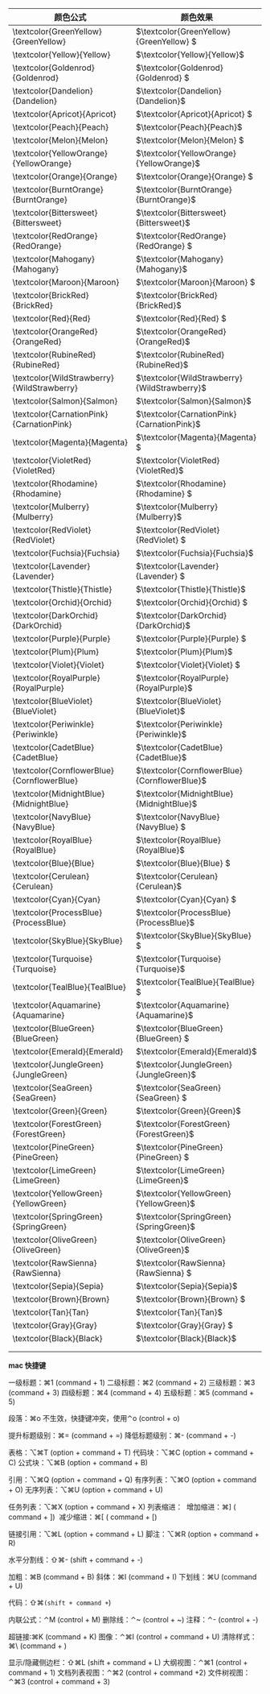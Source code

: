 | 颜色公式                                       | 颜色效果                                         |
|--------------------------------------------|----------------------------------------------|
| \textcolor{GreenYellow}{GreenYellow}       | $\textcolor{GreenYellow}{GreenYellow} $      |
| \textcolor{Yellow}{Yellow}                 | $\textcolor{Yellow}{Yellow}$                 |
| \textcolor{Goldenrod}{Goldenrod}           | $\textcolor{Goldenrod}{Goldenrod} $          |
| \textcolor{Dandelion}{Dandelion}           | $\textcolor{Dandelion}{Dandelion}$           |
| \textcolor{Apricot}{Apricot}               | $\textcolor{Apricot}{Apricot} $              |
| \textcolor{Peach}{Peach}                   | $\textcolor{Peach}{Peach}$                   |
| \textcolor{Melon}{Melon}                   | $\textcolor{Melon}{Melon} $                  |
| \textcolor{YellowOrange}{YellowOrange}     | $\textcolor{YellowOrange}{YellowOrange}$     |
| \textcolor{Orange}{Orange}                 | $\textcolor{Orange}{Orange} $                |
| \textcolor{BurntOrange}{BurntOrange}       | $\textcolor{BurntOrange}{BurntOrange}$       |
| \textcolor{Bittersweet}{Bittersweet}       | $\textcolor{Bittersweet}{Bittersweet}$       |
| \textcolor{RedOrange}{RedOrange}           | $\textcolor{RedOrange}{RedOrange} $          |
| \textcolor{Mahogany}{Mahogany}             | $\textcolor{Mahogany}{Mahogany}$             |
| \textcolor{Maroon}{Maroon}                 | $\textcolor{Maroon}{Maroon} $                |
| \textcolor{BrickRed}{BrickRed}             | $\textcolor{BrickRed}{BrickRed}$             |
| \textcolor{Red}{Red}                       | $\textcolor{Red}{Red} $                      |
| \textcolor{OrangeRed}{OrangeRed}           | $\textcolor{OrangeRed}{OrangeRed}$           |
| \textcolor{RubineRed}{RubineRed}           | $\textcolor{RubineRed}{RubineRed}$           |
| \textcolor{WildStrawberry}{WildStrawberry} | $\textcolor{WildStrawberry}{WildStrawberry}$ |
| \textcolor{Salmon}{Salmon}                 | $\textcolor{Salmon}{Salmon}$                 |
| \textcolor{CarnationPink}{CarnationPink}   | $\textcolor{CarnationPink}{CarnationPink}$   |
| \textcolor{Magenta}{Magenta}               | $\textcolor{Magenta}{Magenta} $              |
| \textcolor{VioletRed}{VioletRed}           | $\textcolor{VioletRed}{VioletRed}$           |
| \textcolor{Rhodamine}{Rhodamine}           | $\textcolor{Rhodamine}{Rhodamine} $          |
| \textcolor{Mulberry}{Mulberry}             | $\textcolor{Mulberry}{Mulberry}$             |
| \textcolor{RedViolet}{RedViolet}           | $\textcolor{RedViolet}{RedViolet} $          |
| \textcolor{Fuchsia}{Fuchsia}               | $\textcolor{Fuchsia}{Fuchsia}$               |
| \textcolor{Lavender}{Lavender}             | $\textcolor{Lavender}{Lavender} $            |
| \textcolor{Thistle}{Thistle}               | $\textcolor{Thistle}{Thistle}$               |
| \textcolor{Orchid}{Orchid}                 | $\textcolor{Orchid}{Orchid} $                |
| \textcolor{DarkOrchid}{DarkOrchid}         | $\textcolor{DarkOrchid}{DarkOrchid}$         |
| \textcolor{Purple}{Purple}                 | $\textcolor{Purple}{Purple} $                |
| \textcolor{Plum}{Plum}                     | $\textcolor{Plum}{Plum}$                     |
| \textcolor{Violet}{Violet}                 | $\textcolor{Violet}{Violet} $                |
| \textcolor{RoyalPurple}{RoyalPurple}       | $\textcolor{RoyalPurple}{RoyalPurple}$       |
| \textcolor{BlueViolet}{BlueViolet}         | $\textcolor{BlueViolet}{BlueViolet}$         |
| \textcolor{Periwinkle}{Periwinkle}         | $\textcolor{Periwinkle}{Periwinkle}$         |
| \textcolor{CadetBlue}{CadetBlue}           | $\textcolor{CadetBlue}{CadetBlue}$           |
| \textcolor{CornflowerBlue}{CornflowerBlue} | $\textcolor{CornflowerBlue}{CornflowerBlue}$ |
| \textcolor{MidnightBlue}{MidnightBlue}     | $\textcolor{MidnightBlue}{MidnightBlue}$     |
| \textcolor{NavyBlue}{NavyBlue}             | $\textcolor{NavyBlue}{NavyBlue} $            |
| \textcolor{RoyalBlue}{RoyalBlue}           | $\textcolor{RoyalBlue}{RoyalBlue}$           |
| \textcolor{Blue}{Blue}                     | $\textcolor{Blue}{Blue} $                    |
| \textcolor{Cerulean}{Cerulean}             | $\textcolor{Cerulean}{Cerulean}$             |
| \textcolor{Cyan}{Cyan}                     | $\textcolor{Cyan}{Cyan} $                    |
| \textcolor{ProcessBlue}{ProcessBlue}       | $\textcolor{ProcessBlue}{ProcessBlue}$       |
| \textcolor{SkyBlue}{SkyBlue}               | $\textcolor{SkyBlue}{SkyBlue} $              |
| \textcolor{Turquoise}{Turquoise}           | $\textcolor{Turquoise}{Turquoise}$           |
| \textcolor{TealBlue}{TealBlue}             | $\textcolor{TealBlue}{TealBlue} $            |
| \textcolor{Aquamarine}{Aquamarine}         | $\textcolor{Aquamarine}{Aquamarine}$         |
| \textcolor{BlueGreen}{BlueGreen}           | $\textcolor{BlueGreen}{BlueGreen} $          |
| \textcolor{Emerald}{Emerald}               | $\textcolor{Emerald}{Emerald}$               |
| \textcolor{JungleGreen}{JungleGreen}       | $\textcolor{JungleGreen}{JungleGreen}$       |
| \textcolor{SeaGreen}{SeaGreen}             | $\textcolor{SeaGreen}{SeaGreen} $            |
| \textcolor{Green}{Green}                   | $\textcolor{Green}{Green}$                   |
| \textcolor{ForestGreen}{ForestGreen}       | $\textcolor{ForestGreen}{ForestGreen}$       |
| \textcolor{PineGreen}{PineGreen}           | $\textcolor{PineGreen}{PineGreen} $          |
| \textcolor{LimeGreen}{LimeGreen}           | $\textcolor{LimeGreen}{LimeGreen}$           |
| \textcolor{YellowGreen}{YellowGreen}       | $\textcolor{YellowGreen}{YellowGreen}$       |
| \textcolor{SpringGreen}{SpringGreen}       | $\textcolor{SpringGreen}{SpringGreen}$       |
| \textcolor{OliveGreen}{OliveGreen}         | $\textcolor{OliveGreen}{OliveGreen}$         |
| \textcolor{RawSienna}{RawSienna}           | $\textcolor{RawSienna}{RawSienna} $          |
| \textcolor{Sepia}{Sepia}                   | $\textcolor{Sepia}{Sepia}$                   |
| \textcolor{Brown}{Brown}                   | $\textcolor{Brown}{Brown} $                  |
| \textcolor{Tan}{Tan}                       | $\textcolor{Tan}{Tan}$                       |
| \textcolor{Gray}{Gray}                     | $\textcolor{Gray}{Gray} $                    |
| \textcolor{Black}{Black}                   | $\textcolor{Black}{Black}$                   |
|                                            |                                              |
|                                            |                                              |



**mac 快捷键**

一级标题：⌘1 (command + 1)
二级标题：⌘2 (command + 2)
三级标题：⌘3 (command + 3)
四级标题：⌘4 (command + 4)
五级标题：⌘5 (command + 5)

段落：⌘o 不生效，快捷键冲突，使用⌃o (control + o)

提升标题级别：⌘= (command + =)
降低标题级别：⌘- (command + -)

表格：⌥⌘T (option + command + T)
代码块：⌥⌘C (option + command + C)
公式块：⌥⌘B (option + command + B)

引用：⌥⌘Q (option + command + Q)
有序列表：⌥⌘O (option + command + O)
无序列表：⌥⌘U (option + command + U)

任务列表：⌥⌘X (option + command + X)
列表缩进：
​ 增加缩进：⌘] ( command + ])
​ 减少缩进：⌘[ ( command + [)

链接引用：⌥⌘L (option + command + L)
脚注：⌥⌘R (option + command + R)

水平分割线：⇧⌘- (shift + command + -)

加粗：⌘B (command + B)
斜体：⌘I (command + I)
下划线：⌘U (command + U)

代码：⇧⌘`(shift + command +`)

内联公式：⌃M (control + M)
删除线：⌃~ (control + ~)
注释：⌃- (control + -)

超链接:⌘K (command + K)
图像：⌃⌘I (control + command + U)
清除样式：⌘\ (command + )

显示/隐藏侧边栏：⇧⌘L (shift + command + L)
大纲视图：⌃⌘1 (control + command + 1)
文档列表视图：⌃⌘2 (control + command +2)
文件树视图：⌃⌘3 (control + command + 3)
